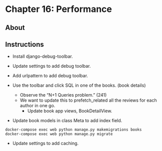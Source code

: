 # Chapter 16: Performance

## About

## Instructions

- Install django-debug-toolbar.
- Update settings to add debug toolbar.
- Add urlpattern to add debug toolbar.

- Use the toolbar and click SQL in one of the books. (book details)

  - Observe the “N+1 Queries problem.” (241)
  - We want to update this to prefetch_related all the reviews for each author in one go.
    - Update book app views, BookDetailView.

- Update book models in class Meta to add index field.

```
docker-compose exec web python manage.py makemigrations books
docker-compose exec web python manage.py migrate
```


- Update settings to add caching.
